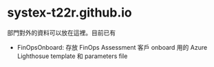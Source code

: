 # systex-t22r.github.io

部門對外的資料可以放在這裡。目前已有
* FinOpsOnboard: 存放 FinOps Assessment 客戶 onboard 用的 Azure Lighthosue template 和 parameters file
